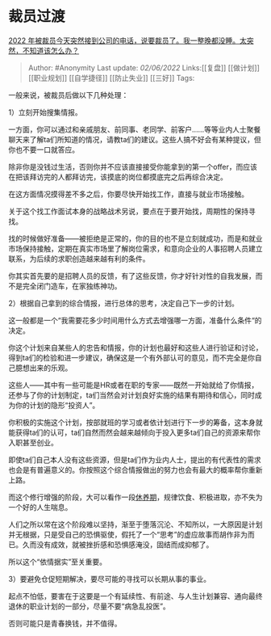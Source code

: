 # 裁员过渡
[2022 年被裁员今天突然接到公司的电话，说要裁员了。我一整晚都没睡。太突然，不知道该怎么办？](https://www.zhihu.com/question/529162822/answer/2510176375)

> Author: #Anonymity 
> Last update: *02/06/2022* 
> Links:[[复盘]] [[做计划]] [[职业规划]] [[自学捷径]] [[防止失业]] [[三好]]
> Tags:   

一般来说，被裁员后做以下几种处理：

1）立刻开始搜集情报。

一方面，你可以通过和亲戚朋友、前同事、老同学、前客户……等等业内人士聚餐聊天来了解ta们所知道的情况，请教ta们的建议。这些人搞不好会有某种提议，但你也不要一口就答应。

除非你是没钱过生活，否则你并不应该直接接受你能拿到的第一个offer，而应该在把该拜访完的人都拜访完，该摸底的岗位都摸底完之后再综合决定。

在这方面情况摸得差不多之后，你要尽快开始找工作，直接与就业市场接触。

关于这个找工作面试本身的战略战术另说，要点在于要开始找，周期性的保持寻找。

找的时候做好准备——被拒绝是正常的，你的目的也不是立刻就成功，而是和就业市场保持接触，定期在真实市场里了解岗位需求，和意向企业的人事招聘人员建立联系，为后续的求职创造越来越有利的条件。

你其实首先要的是招聘人员的反馈，有了这些反馈，你才好针对性的自我发展，而不是完全闭门造车，在家独练神功。

2）根据自己拿到的综合情报，进行总体的思考，决定自己下一步的计划。

这一般都是一个“我需要花多少时间用什么方式去增强哪一方面，准备什么条件“的决定。

你这个计划来自某些人的忠告和情报，你的计划也最好和这些人进行验证和讨论，得到ta们的检验和进一步建议，确保这是一个有外部认可的意见，而不完全是你自己臆想出来的乐观。

这些人——其中有一些可能是HR或者在职的专家——既然一开始就给了你情报，还参与了你的计划制定，ta们当然会对计划良好实施的结果有期待和信心，同时成为你的计划的隐形“投资人”。

你积极的实施这个计划，按部就班的学习或者依计划进行下一步的筹备，这本身就能获得ta们的认可，ta们自然而然会越来越倾向于投入更多ta们自己的资源来帮你入职甚至创业。

即使ta们自己本人没有这些资源，但是ta们作为业内人士，提出的有代表性的需求也会是有普遍意义的。你按照这个综合情报做出的努力也会有最大的概率帮你重新上路。

而这个修行增强的阶段，大可以看作一段[休养期](https://www.zhihu.com/search?q=%E4%BC%91%E5%85%BB%E6%9C%9F&search_source=Entity&hybrid_search_source=Entity&hybrid_search_extra=%7B%22sourceType%22%3A%22answer%22%2C%22sourceId%22%3A2510176375%7D)，规律饮食、积极进取，亦不失为一个好的人生喘息。

人们之所以常在这个阶段难以坚持，渐至于堕落沉沦、不知所以，一大原因是计划并无根据，只是受自己的恐惧驱使，假托了一个“思考”的虚应故事而胡作非为而已。久而没有成效，就被挫折感和恐惧感淹没，固结而成抑郁了。

所以这个“依情据实”至关重要。

3）要避免仓促短期解决，要尽可能的寻找可以长期从事的事业。

起点不怕低，要害在于这要是一个有延续性、有前途、与人生计划兼容、通向最终退休的职业计划的一部分，尽量不要“病急乱投医”。

否则可能只是青春换钱，并不值得。